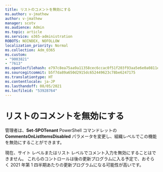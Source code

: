```yaml
---
title: リストのコメントを無効にする
ms.author: v-jmathew
author: v-jmathew
manager: scotv
ms.audience: Admin
ms.topic: article
ms.service: o365-administration
ROBOTS: NOINDEX, NOFOLLOW
localization_priority: Normal
ms.collection: Adm_O365
ms.custom:
- "9003821"
- "7613"
ms.openlocfilehash: e797c8ea75aa9a11358cec6ccac0f51f203f93aa5e6e0a0811ec50178c914b20
ms.sourcegitcommit: b5f7da89a650d2915dc652449623c78be6247175
ms.translationtype: HT
ms.contentlocale: ja-JP
ms.lasthandoff: 08/05/2021
ms.locfileid: "53928764"
---
```

# <a name="disable-comments-on-lists"></a>リストのコメントを無効にする

管理者は、**Set-SPOTenant** PowerShell コマンドレットの **CommentsOnListItemsDisabled** パラメータを変更し、組織レベルでこの機能を無効にすることができます。

現在、サイト レベルまたはリスト レベルでコメント入力を無効にすることはできません。 これらのコントロールは後の更新プログラムに入る予定で、おそらく 2021 年第 1 四半期あたりの更新プログラムになる可能性が高いです。
